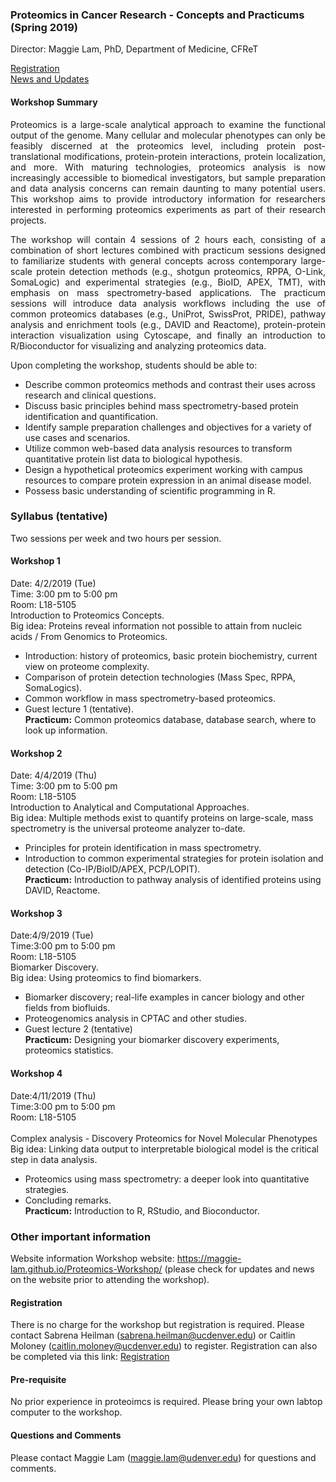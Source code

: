 ### Proteomics in Cancer Research - Concepts and Practicums (Spring 2019) 
Director: Maggie Lam, PhD, Department of Medicine, CFReT <br>

[Registration](https://goo.gl/forms/0Js0GpKV5XmqBFQe2)<br>
[News and Updates](https://maggie-lam.github.io/Proteomics-Workshop/updates.html)

#### Workshop Summary
<p align="justify">
Proteomics is a large-scale analytical approach to examine the functional output of the genome. Many cellular and molecular phenotypes can only be feasibly discerned at the proteomics level, including protein post-translational modifications, protein-protein interactions, protein localization, and more. With maturing technologies, proteomics analysis is now increasingly accessible to biomedical investigators, but sample preparation and data analysis concerns can remain daunting to many potential users. This workshop aims to provide introductory information for researchers interested in performing proteomics experiments as part of their research projects.
</p>
<p align="justify">
The workshop will contain 4 sessions of 2 hours each, consisting of a combination of short lectures combined with practicum sessions designed to familiarize students with general concepts across contemporary large-scale protein detection methods (e.g., shotgun proteomics, RPPA, O-Link, SomaLogic) and experimental strategies (e.g., BioID, APEX, TMT), with emphasis on mass spectrometry-based applications. The practicum sessions will introduce data analysis workflows including the use of common proteomics databases (e.g., UniProt, SwissProt, PRIDE), pathway analysis and enrichment tools (e.g., DAVID and Reactome), protein-protein interaction visualization using Cytoscape, and finally an introduction to R/Bioconductor for visualizing and analyzing proteomics data.
</p>

Upon completing the workshop, students should be able to:
-	Describe common proteomics methods and contrast their uses across research and clinical questions.
-	Discuss basic principles behind mass spectrometry-based protein identification and quantification.
-	Identify sample preparation challenges and objectives for a variety of use cases and scenarios.
-	Utilize common web-based data analysis resources to transform quantitative protein list data to biological hypothesis.
-	Design a hypothetical proteomics experiment working with campus resources to compare protein expression in an animal disease model.
-	Possess basic understanding of scientific programming in R.

###  Syllabus (tentative) 
Two sessions per week and two hours per session.

####  Workshop 1
Date: 4/2/2019 (Tue) <br>
Time: 3:00 pm to 5:00 pm <br>
Room: L18-5105 <br>
Introduction to Proteomics Concepts.<br>
Big idea: Proteins reveal information not possible to attain from nucleic acids / From Genomics to Proteomics. <br>
- Introduction: history of proteomics, basic protein biochemistry, current view on proteome complexity. 
- Comparison of protein detection technologies (Mass Spec, RPPA, SomaLogics). 
- Common workflow in mass spectrometry-based proteomics. 
- Guest lecture 1 (tentative).<br>
**Practicum:** Common proteomics database, database search, where to look up information. 

####  Workshop 2
Date: 4/4/2019 (Thu)<br>
Time: 3:00 pm to 5:00 pm<br>
Room: L18-5105<br>
Introduction to Analytical and Computational Approaches.<br>
Big idea: Multiple methods exist to quantify proteins on large-scale, mass spectrometry is the universal proteome analyzer to-date. <br>
- Principles for protein identification in mass spectrometry. 
- Introduction to common experimental strategies for protein isolation and detection (Co-IP/BioID/APEX, PCP/LOPIT).<br>
**Practicum:** Introduction to pathway analysis of identified proteins using DAVID, Reactome.

####  Workshop 3
Date:4/9/2019 (Tue)<br>
Time:3:00 pm to 5:00 pm<br>
Room: L18-5105<br>
Biomarker Discovery. <br>
Big idea: Using proteomics to find biomarkers.<br>
- Biomarker discovery; real-life examples in cancer biology and other fields from biofluids. 
- Proteogenomics analysis in CPTAC and other studies.
- Guest lecture 2 (tentative)<br>
**Practicum:** Designing your biomarker discovery experiments, proteomics statistics.

####  Workshop 4
Date:4/11/2019 (Thu)<br>
Time:3:00 pm to 5:00 pm<br>
Room: L18-5105<br><br>
Complex analysis - Discovery Proteomics for Novel Molecular Phenotypes<br>
Big idea: Linking data output to interpretable biological model is the critical step in data analysis. <br>
- Proteomics using mass spectrometry: a deeper look into quantitative strategies. 
- Concluding remarks.<br>
**Practicum:** Introduction to R, RStudio, and Bioconductor.

### Other important information
Website information
Workshop website: https://maggie-lam.github.io/Proteomics-Workshop/ (please check for updates and news on the website prior to attending the workshop).

#### Registration
There is no charge for the workshop but registration is required.
Please contact Sabrena Heilman (sabrena.heilman@ucdenver.edu) or Caitlin Moloney (caitlin.moloney@ucdenver.edu) to register.
Registration can also be completed via this link: [Registration](https://goo.gl/forms/0Js0GpKV5XmqBFQe2)

#### Pre-requisite
No prior experience in proteoimcs is required. Please bring your own labtop computer to the workshop.

#### Questions and Comments
Please contact Maggie Lam (maggie.lam@udenver.edu) for questions and comments.




